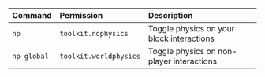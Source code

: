 | Command | Permission | Description |
| :------ | :--------- | :---------- |
| `np` | `toolkit.nophysics` | Toggle physics on your block interactions |
| `np global` | `toolkit.worldphysics` | Toggle physics on non-player interactions |